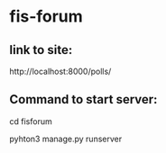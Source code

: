 # fis-forum


## link to site:

http://localhost:8000/polls/

## Command to start server:

cd fisforum

pyhton3 manage.py runserver